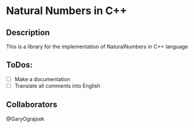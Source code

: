# Natural Numbers in C++

## Description
This is a library for the implementation of NaturalNumbers in C++ language

## ToDos:
- [ ] Make a documentation
- [ ] Translate all comments into English

## Collaborators
@GaryOgrajsek
